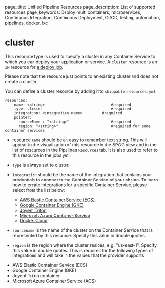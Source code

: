 page_title: Unified Pipeline Resources
page_description: List of supported resources
page_keywords: Deploy multi containers, microservices, Continuous Integration, Continuous Deployment, CI/CD, testing, automation, pipelines, docker, lxc

# cluster
This resource type is used to specify a cluster in any Container Service to which you can deploy your application or service. A `cluster` resource is an `IN` resource for [a deploy job](../jobs/deploy/). 

Please note that the resource just points to an existing cluster and does not create a cluster. 

You can define a cluster resource by adding it to `shippable.resources.yml`
```
resources:
  - name: <string>                            	#required
    type: cluster                             	#required
    integration: <integration name>			#required
    pointer:
      sourceName : "<string>"                 	#required
      region: "<string>"                     	#required for some container services
```

* resource `name` should be an easy to remember text string. This will appear in the visualization of this resource in the SPOG view and in the list of resources in the Pipelines `Resources` tab. It is also used to refer to this resource in the jobs yml.

* `type` is always set to cluster. 

* `integration` should be the name of the integration that contains your credentials to connect to the Container Service of your choice. To learn how to create integrations for a specific Container Service, please select from the list below:
	* [AWS Elastic Container Service (ECS)](../../integrations/containerServices/ecs/)
	* [Google Container Engine (GKE)](../../integrations/containerServices/gke/)
	* [Joyent Triton](../../integrations/containerServices/triton/)
	* [Microsoft Azure Container Service](../../integrations/containerServices/azure/)
	* [Docker Cloud](../../integrations/containerServices/dcl/)

* `sourcename` is the name of the cluster on the Container Service that is represented by this resource. Specify this value in double quotes.

* `region` is the region where the cluster resides, e.g. "us-east-1". Specify this value in double quotes. This is required for the following types of integrations and will take
in the values that the provider supports

- AWS Elastic Container Service (ECS)
- Google Container Engine (GKE)
- Joyent Triton container  
- Microsoft Azure Container Service (ACS) 

